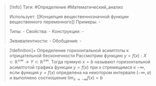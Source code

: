 > [!info]
> Тэги: #Определение #Математический_анализ   
> 
> Использует: [[Концепция вещественнозначной функции вещественного переменного]]
> Примеры: *-*
> 
> Типы: *-*
> Свойства: *-*
> Конструкции: *-*
> 
> Эквивалентности: *-*
> Обобщения: *-*

> [!definition]+ Определение горизонтальной асимптоты к отрицательной бесконечности
> Рассмотрим функцию $y = f(x):X \subset \mathbb{R^{\pm\infty}}\rightarrow Y \subset \mathbb{R^{\pm\infty}}$. Тогда прямую $x = b$ называют горизонтальной асимптотой графика функции $y = f(x)$ при $x$ стремящимся к $-\infty$, если функция $y = f(x)$ определена на некотором интервале $(-\infty,a)$ и выполнено соотношение $\displaystyle\lim_{x \to -\infty} f(x) = b$